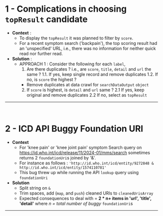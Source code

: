 # 1 - Complications in choosing `topResult` candidate
- **Context** : 
    - To display the `topResult` it was planned to filter by `score`.
    - For a recent symptom search ('backpain'), the top scoring result had an 'unspecified' URL, i.e., there was no information for neither quick read nor further read.
- **Solution** :
    - APPROACH 1 : Consider the following for each `label`,
        1. Are there duplicates ? i.e., are `score`, `title`, `detail` and `url` the same ?
            1.1. If yes, keep single record and remove duplicates
            1.2. If no, is `score` the highest ?
        - Remove duplicates at data crawl for `searchDataOutput` `object`
        2. If `score` is highest, is `detail` and `url` same ?
            2.1 If yes, keep original and remove duplicates
            2.2 If no, select as `topResult`

<hr>
<br>

# 2 - ICD API Buggy Foundation URI
- **Context**
    - For 'knee pain' or 'knee joint pain' symptom Search query on https://id.who.int/icd/release/11/2024-01/mms/search sometimes returns 2 `foundationUri`s joined by '&'. 
    - For instance as follows :
     `'http://id.who.int/icd/entity/9272848 & http://id.who.int/icd/entity/1574110781'`
    - This bug threw up while running the API `lookup` query using `foundationUri`
- **Solution** 
    - Split string on `&` 
    - Trim spaces, add (`map`, and `push`) cleaned URIs to `cleanedUrisArray` 
    - Expected consequences to deal with = **2 * n+ items in 'url', 'title', 'detail'** where *n = total number of buggy* `foundationUri`s

<hr>
<br>